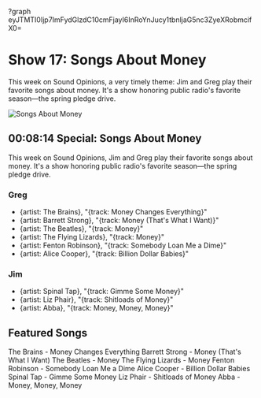 ?graph eyJTMTI0Ijp7ImFydGlzdC10cmFjayI6InRoYnJucy1tbnljaG5nc3ZyeXRobmcifX0=

# Show 17: Songs About Money
This week on Sound Opinions, a very timely theme: Jim and Greg play their favorite songs about money. It's a show honoring public radio's favorite season—the spring pledge drive.

![Songs About Money](http://static.soundopinions.org/images/2006/songsaboutmoney.jpg)

## 00:08:14 Special: Songs About Money
This week on Sound Opinions, Jim and Greg play their favorite songs about money. It's a show honoring public radio's favorite season—the spring pledge drive.

### Greg
 - {artist: The Brains}, "{track: Money Changes Everything}"
 - {artist: Barrett Strong}, "{track: Money (That's What I Want)}"
 - {artist: The Beatles}, "{track: Money}"
 - {artist: The Flying Lizards}, "{track: Money}"
 - {artist: Fenton Robinson}, "{track: Somebody Loan Me a Dime}"
 - {artist: Alice Cooper}, "{track: Billion Dollar Babies}"

### Jim
- {artist: Spinal Tap}, "{track: Gimme Some Money}"
- {artist: Liz Phair}, "{track: Shitloads of Money}"
- {artist: Abba}, "{track: Money, Money, Money}"

## Featured Songs
The Brains - Money Changes Everything
Barrett Strong - Money (That's What I Want)
The Beatles - Money
The Flying Lizards - Money
Fenton Robinson - Somebody Loan Me a Dime
Alice Cooper - Billion Dollar Babies
Spinal Tap - Gimme Some Money
Liz Phair - Shitloads of Money
Abba - Money, Money, Money